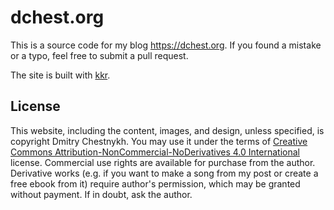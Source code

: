 dchest.org
==========

This is a source code for my blog <https://dchest.org>.
If you found a mistake or a typo, feel free to submit a pull request.

The site is built with [kkr](https://github.com/dchest/kkr).


License
-------

This website, including the content, images, and design, unless specified, is
copyright Dmitry Chestnykh. You may use it under the terms of [Creative Commons
Attribution-NonCommercial-NoDerivatives 4.0 International][cc] license.
Commercial use rights are available for purchase from the author. Derivative
works (e.g. if you want to make a song from my post or create a free ebook
from it) require author's permission, which may be granted without payment.
If in doubt, ask the author.

[cc]: http://creativecommons.org/licenses/by-nc-nd/4.0/
